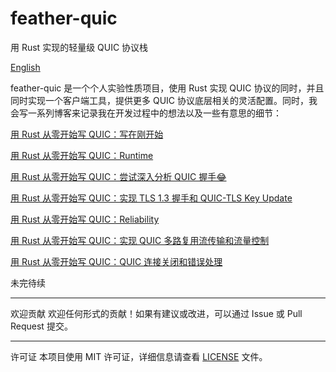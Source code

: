 # feather-quic
用 Rust 实现的轻量级 QUIC 协议栈

[English](./README.en.md)

feather-quic 是一个个人实验性质项目，使用 Rust 实现 QUIC 协议的同时，并且同时实现一个客户端工具，提供更多 QUIC 协议底层相关的灵活配置。同时，我会写一系列博客来记录我在开发过程中的想法以及一些有意思的细节：

[用 Rust 从零开始写 QUIC：写在刚开始](https://jt26wzz.com/posts/0001-implement-quic-in-rust/)

[用 Rust 从零开始写 QUIC：Runtime](https://jt26wzz.com/posts/0002-implement-quic-in-rust-runtime/)

[用 Rust 从零开始写 QUIC：尝试深入分析 QUIC 握手😂](https://jt26wzz.com/posts/0003-implement-quic-in-rust/)

[用 Rust 从零开始写 QUIC：实现 TLS 1.3 握手和 QUIC-TLS Key Update](https://jt26wzz.com/posts/0004-implement-quic-in-rust/)

[用 Rust 从零开始写 QUIC：Reliability](https://jt26wzz.com/posts/0005-implement-quic-in-rust/)

[用 Rust 从零开始写 QUIC：实现 QUIC 多路复用流传输和流量控制](https://jt26wzz.com/posts/0006-implement-quic-in-rust/)

[用 Rust 从零开始写 QUIC：QUIC 连接关闭和错误处理](https://jt26wzz.com/posts/0008-implement-quic-in-rust/)

未完待续

---

欢迎贡献
欢迎任何形式的贡献！如果有建议或改进，可以通过 Issue 或 Pull Request 提交。

---

许可证
本项目使用 MIT 许可证，详细信息请查看 [LICENSE](./LICENSE.md) 文件。
